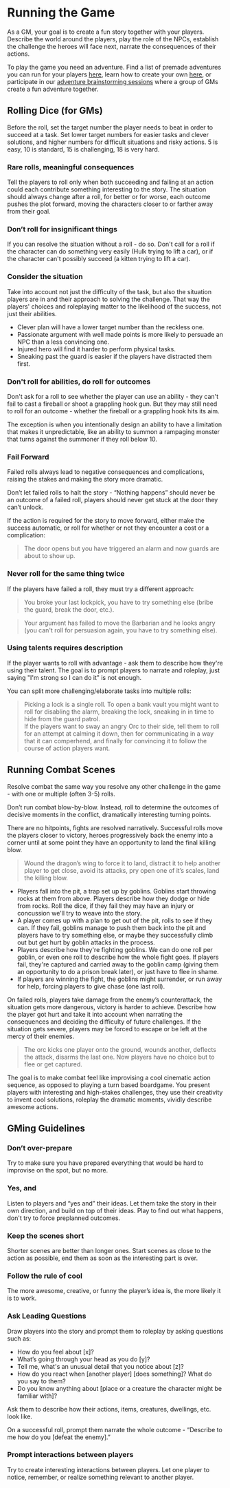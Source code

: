 # Running the Game

As a GM, your goal is to create a fun story together with your players. Describe the world around the players, play the role of the NPCs, establish the challenge the heroes will face next, narrate the consequences of their actions.

To play the game you need an adventure. Find a list of premade adventures you can run for your players [here](/), learn how to create your own [here](/course/adventure-academy), or participate in our [adventure brainstorming sessions](/writers-room) where a group of GMs create a fun adventure together.

<!--
Works only for playtesting where everyone already knows the adenture.

## Collaborative GMing (Optional)
If several players want to try their hand at running the game, we can take turns GMing the scenes for each other.

One person temporarily becomes a GM, everyone else plays as their character. The current GM runs the game until we switch and someone else continues the story.

If the current GM has trouble figuring out what happens next, they can ask other players for suggestions, or tap out and let someone else continue the story.
-->

<!-- 
Before the game, help the players to understand the rules and create their characters.

During the game, tell players what’s going on around them, ask them what they want to do, and then use your imagination, common sense, and results of dice rolls to describe consequences.

Give the players a task to accomplish (find the treasure, defeat a monster, save the princess). Put challenges on their path, obstacles to getting what they want. Watch them find creative ways to overcome them.

Imagine how the world responds to their actions, create and describe interesting consequences, add fun complications. Play the role of all NPCs like an actor, respond to what the players do the way these characters would respond.

Try to bring the story to an awesome, dramatic, satisfying conclusion. Like an epic climactic showdown with the antagonist. Watch the heroes overcome their biggest challenge and reach their goal.
-->

## Rolling Dice (for GMs)
Before the roll, set the target number the player needs to beat in order to succeed at a task. Set lower target numbers for easier tasks and clever solutions, and higher numbers for difficult situations and risky actions. 5 is easy, 10 is standard, 15 is challenging, 18 is very hard. 

<Collapsible title="Dice Rolling Guidelines">

<div className="columns">
<div className="col">

### Rare rolls, meaningful consequences
Tell the players to roll only when both succeeding and failing at an action could each contribute something interesting to the story. The situation should always change after a roll, for better or for worse, each outcome pushes the plot forward, moving the characters closer to or farther away from their goal. 

### Don’t roll for insignificant things
If you can resolve the situation without a roll - do so. Don't call for a roll if the character can do something very easily (Hulk trying to lift a car), or if the character can't possibly succeed (a kitten trying to lift a car).

### Consider the situation
Take into account not just the difficulty of the task, but also the situation players are in and their approach to solving the challenge. That way the players' choices and roleplaying matter to the likelihood of the success, not just their abilities.
- Clever plan will have a lower target number than the reckless one.  
- Passionate argument with well made points is more likely to persuade an NPC than a less convincing one.  
- Injured hero will find it harder to perform physical tasks.  
- Sneaking past the guard is easier if the players have distracted them first.

### Don't roll for abilities, do roll for outcomes

Don't ask for a roll to see whether the player can use an ability - they can't fail to cast a fireball or shoot a grappling hook gun. But they may still need to roll for an outcome - whether the fireball or a grappling hook hits its aim.

The exception is when you intentionally design an ability to have a limitation that makes it unpredictable, like an ability to summon a rampaging monster that turns against the summoner if they roll below 10.

</div>
<div className="col">

### Fail Forward
Failed rolls always lead to negative consequences and complications, raising the stakes and making the story more dramatic. 

Don’t let failed rolls to halt the story - “Nothing happens” should never be an outcome of a failed roll, players should never get stuck at the door they can’t unlock. 

If the action is required for the story to move forward, either make the success automatic, or roll for whether or not they encounter a cost or a complication:
> The door opens but you have triggered an alarm and now guards are about to show up.  

### Never roll for the same thing twice
If the players have failed a roll, they must try a different approach:
> You broke your last lockpick, you have to try something else (bribe the guard, break the door, etc.).  

> Your argument has failed to move the Barbarian and he looks angry (you can't roll for persuasion again, you have to try something else).

### Using talents requires description
If the player wants to roll with advantage - ask them to describe how they're using their talent. The goal is to prompt players to narrate and roleplay, just saying "I'm strong so I can do it" is not enough.

</div>
</div>
</Collapsible>

You can split more challenging/elaborate tasks into multiple rolls:
> Picking a lock is a single roll. To open a bank vault you might want to roll for disabling the alarm, breaking the lock, sneaking in in time to hide from the guard patrol.  
> If the players want to sway an angry Orc to their side, tell them to roll for an attempt at calming it down, then for communicating in a way that it can comperhend, and finally for convincing it to follow the course of action players want.

## Running Combat Scenes
Resolve combat the same way you resolve any other challenge in the game - with one or multiple (often 3-5) rolls. 

Don’t run combat blow-by-blow. Instead, roll to determine the outcomes of decisive moments in the conflict, dramatically interesting turning points.

There are no hitpoints, fights are resolved narratively. Successful rolls move the players closer to victory, heroes progressively back the enemy into a corner until at some point they have an opportunity to land the final killing blow.
> Wound the dragon’s wing to force it to land, distract it to help another player to get close, avoid its attacks, pry open one of it’s scales, land the killing blow.

<Collapsible title="Example Combat">

- Players fall into the pit, a trap set up by goblins. Goblins start throwing rocks at them from above. Players describe how they dodge or hide from rocks. Roll the dice, if they fail they may have an injury or concussion we'll try to weave into the story.  
- A player comes up with a plan to get out of the pit, rolls to see if they can. If they fail, goblins manage to push them back into the pit and players have to try something else, or maybe they successfully climb out but get hurt by goblin attacks in the process.  
- Players describe how they're fighting goblins. We can do one roll per goblin, or even one roll to describe how the whole fight goes. If players fail, they're captured and carried away to the goblin camp (giving them an opportunity to do a prison break later), or just have to flee in shame.  
- If players are winning the fight, the goblins might surrender, or run away for help, forcing players to give chase (one last roll).  

</Collapsible>

On failed rolls, players take damage from the enemy’s counterattack, the situation gets more dangerous, victory is harder to achieve. Describe how the player got hurt and take it into account when narrating the consequences and deciding the difficulty of future challenges. If the situation gets severe, players may be forced to escape or be left at the mercy of their enemies.
> The orc kicks one player onto the ground, wounds another, deflects the attack, disarms the last one. Now players have no choice but to flee or get captured.

The goal is to make combat feel like improvising a cool cinematic action sequence, as opposed to playing a turn based boardgame. You present players with interesting and high-stakes challenges, they use their creativity to invent cool solutions, roleplay the dramatic moments, vividly describe awesome actions.


## GMing Guidelines

<Collapsible title="GMing Guidelines">

<div className="columns">
<div className="col">

### Don’t over-prepare
Try to make sure you have prepared everything that would be hard to improvise on the spot, but no more.


### Yes, and
Listen to players and “yes and” their ideas. Let them take the story in their own direction, and build on top of their ideas. Play to find out what happens, don't try to force preplanned outcomes.

###  Keep the scenes short
Shorter scenes are better than longer ones. Start scenes as close to the action as possible, end them as soon as the interesting part is over.

### Follow the rule of cool
The more awesome, creative, or funny the player’s idea is, the more likely it is to work.  

</div>
<div className="col">

### Ask Leading Questions
Draw players into the story and prompt them to roleplay by asking questions such as:

- How do you feel about [x]?
- What’s going through your head as you do [y]?
- Tell me, what's an unusual detail that you notice about [z]?
- How do you react when [another player] [does something]? What do you say to them?
- Do you know anything about [place or a creature the character might be familiar with]?

Ask them to describe how their actions, items, creatures, dwellings, etc. look like.

On a successful roll, prompt them narrate the whole outcome - “Describe to me how do you [defeat the enemy].”

### Prompt interactions between players
Try to create interesting interactions between players. Let one player to notice, remember, or realize something relevant to another player.

</div>
</div>
</Collapsible>